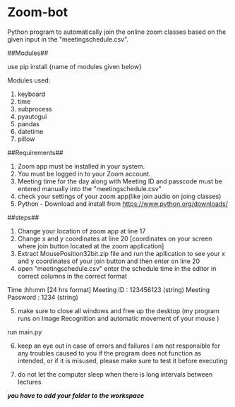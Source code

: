 # Zoom-bot

Python program to automatically join the online zoom classes based on the given input in the "meetingschedule.csv".

##Modules##

use pip install {name of modules given below}

Modules used:
1. keyboard
2. time 
3. subprocess
4. pyautogui
5. pandas 
6. datetime
7. pillow

##Requirements##

1. Zoom app must be installed in your system.
2. You must be logged in to your Zoom account.
3. Meeting time for the day along with Meeting ID and passcode must be entered manually into the "meetingschedule.csv"
4. check your settings of your zoom app(like join audio on joing classes)
5. Python - Download and install from https://www.python.org/downloads/

##steps##

1. Change your location of zoom app at line 17
2. Change x and y coordinates at line 20 [coordinates on your screen where join button located at the zoom application]
3. Extract MousePosition32bit.zip file and run the apllication to see your x and y coordinates of your join button and then enter on line 20
4. open "meetingschedule.csv" enter the schedule time in the editor in correct columns in the correct format


Time :hh:mm [24 hrs format] Meeting ID : 123456123 (string) Meeting Password : 1234 (string)

5. make sure to close all windows and free up the desktop (my program runs on Image Recognition and automatic movement of your mouse )

run main.py

6. keep an eye out in case of errors and failures I am not responsible for any troubles caused to you if the program does not function as intended, or if it is misused, please make sure to test it before executing

7. do not let the computer sleep when there is long intervals between lectures


***you have to add your folder to the workspace***

